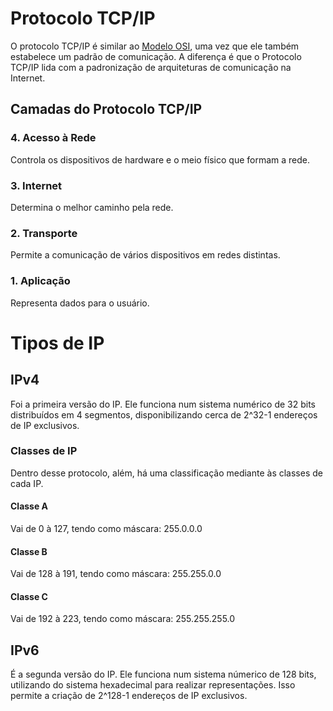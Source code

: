 # Protocolo TCP/IP

O protocolo TCP/IP é similar ao [Modelo OSI](/Redes%20de%20Computadores/02.1%20-%20Modelo%20OSI.md#modelo-osi), uma vez que ele também estabelece
um padrão de comunicação. A diferença é que o Protocolo TCP/IP lida com a
padronização de arquiteturas de comunicação na Internet.

## Camadas do Protocolo TCP/IP

### 4. Acesso à Rede

Controla os dispositivos de hardware e o meio físico que formam a rede.

### 3. Internet

Determina o melhor caminho pela rede.

### 2. Transporte

Permite a comunicação de vários dispositivos em redes distintas.

### 1. Aplicação

Representa dados para o usuário.

# Tipos de IP

## IPv4

Foi a primeira versão do IP. Ele funciona num sistema numérico de 32 bits
distribuídos em 4 segmentos, disponibilizando cerca de 2^32-1 endereços de IP
exclusivos.

### Classes de IP

Dentro desse protocolo, além, há uma classificação mediante às classes de cada IP.

#### Classe A

Vai de 0 à 127, tendo como máscara: 255.0.0.0

#### Classe B

Vai de 128 à 191, tendo como máscara: 255.255.0.0

#### Classe C

Vai de 192 à 223, tendo como máscara: 255.255.255.0

## IPv6

É a segunda versão do IP. Ele funciona num sistema númerico de 128 bits,
utilizando do sistema hexadecimal para realizar representações. Isso permite a
criação de 2^128-1 endereços de IP exclusivos.
